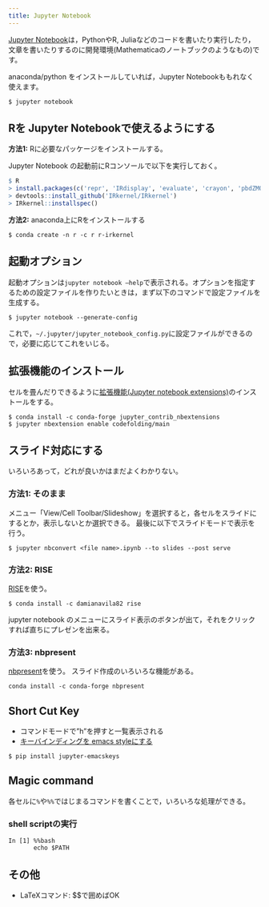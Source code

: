 ```yaml
---
title: Jupyter Notebook
---
```


[Jupyter Notebook](https://jupyter.org/)は，PythonやR, Juliaなどのコードを書いたり実行したり，文章を書いたりするのに開発環境(Mathematicaのノートブックのようなもの)です。


anaconda/python をインストールしていれば，Jupyter Notebookももれなく使えます。
```
$ jupyter notebook
```

## Rを Jupyter Notebookで使えるようにする

**方法1:** Rに必要なパッケージをインストールする。

Jupyter Notebook の起動前にRコンソールで以下を実行しておく。
```R
$ R
> install.packages(c('repr', 'IRdisplay', 'evaluate', 'crayon', 'pbdZMQ', 'devtools', 'uuid', 'digest'))
> devtools::install_github('IRkernel/IRkernel')
> IRkernel::installspec()  
```

**方法2:** anaconda上にRをインストールする
```
$ conda create -n r -c r r-irkernel
```


## 起動オプション
起動オプションは`jupyter notebook ―help`で表示される。オプションを指定するための設定ファイルを作りたいときは，まず以下のコマンドで設定ファイルを生成する。
```
$ jupyter notebook --generate-config
```
これで，`~/.jupyter/jupyter_notebook_config.py`に設定ファイルができるので，必要に応じてこれをいじる。

## 拡張機能のインストール

セルを畳んだりできるように[拡張機能(Jupyter notebook extensions)](https://github.com/ipython-contrib/jupyter_contrib_nbextensions)のインストールをする。

```
$ conda install -c conda-forge jupyter_contrib_nbextensions
$ jupyter nbextension enable codefolding/main
```
<!-- $jupyter contrib nbextension install --symlink -->

## スライド対応にする

いろいろあって，どれが良いかはまだよくわかりない。

### 方法1: そのまま

メニュー「View/Cell Toolbar/Slideshow」を選択すると，各セルをスライドにするとか，表示しないとか選択できる。
最後に以下でスライドモードで表示を行う。

```
$ jupyter nbconvert <file name>.ipynb --to slides --post serve
```

### 方法2: RISE

[RISE](https://github.com/damianavila/RISE)を使う。
```
$ conda install -c damianavila82 rise
```
jupyter notebook のメニューにスライド表示のボタンが出て，それをクリックすれば直ちにプレゼンを出来る。	


### 方法3: nbpresent
[nbpresent](https://github.com/Anaconda-Platform/nbpresent)を使う。
スライド作成のいろいろな機能がある。
```
conda install -c conda-forge nbpresent

```

## Short Cut Key
- コマンドモードで”h”を押すと一覧表示される
- [キーバインディングを emacs styleにする](https://github.com/rmcgibbo/jupyter-emacskeys)
```
$ pip install jupyter-emacskeys
```

## Magic command
各セルに`%`や`%%`ではじまるコマンドを書くことで，いろいろな処理ができる。

### shell scriptの実行
```
In [1] %%bash
       echo $PATH
```

## その他
- LaTeXコマンド: $$で囲めばOK
